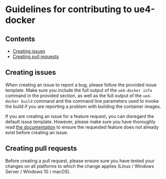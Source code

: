 Guidelines for contributing to ue4-docker
=========================================


## Contents

- [Creating issues](#creating-issues)
- [Creating pull requests](#creating-pull-requests)


## Creating issues

When creating an issue to report a bug, please follow the provided issue template. Make sure you include the full output of the `ue4-docker info` command in the provided section, as well as the full output of the `ue4-docker build` command and the command line parameters used to invoke the build if you are reporting a problem with building the container images.

If you are creating an issue for a feature request, you can disregard the default issue template. However, please make sure you have thoroughly read [the documentation](https://docs.adamrehn.com/ue4-docker/) to ensure the requested feature does not already exist before creating an issue.


## Creating pull requests

Before creating a pull request, please ensure sure you have tested your changes on all platforms to which the change applies (Linux / Windows Server / Windows 10 / macOS).
